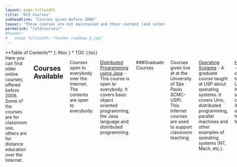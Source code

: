 ```yaml
---
layout: page-fullwidth
title: "Old Courses"
subheadline: "Courses given before 2006"
teaser: "These courses are not maintained and their content (and internal links) maybe outdated."
permalink: "/oldcourses/"
#header:
#   image_fullwidth: "header_roadmap_2.jpg"
---
```

<div class="row">
<div class="medium-4 medium-push-8 columns" markdown="1">
<div class="panel radius" markdown="1">
**Table of Contents**
{: #toc }
*  TOC
{:toc}
</div>
</div><!-- /.medium-4.columns -->

<div class="medium-8 medium-pull-4 columns" markdown="1">
Here you can find older online courses, offered before 2006. Some of the courses are for classroom use, others are for distance education over the Internet.

## Courses Available  

Courses open to everybody over the Internet. The contents are open to everybody:

[Distributed Programming using Java](http://java.icmc.usp.br/course/java/course.xml) - This course is  open to everybody. It covers basic object oriented programming, the Java language and distributed programming.

###Graduate Courses

Courses given live at at the University of São Paulo (ICMC-USP). This Internet courses are used to support classroom teaching:

[Operating Systems](http://java.icmc.usp.br/course/os/course.xml) - A graduate course taught at USP about operating systems. It covers Unix, distributed programming, parallel machines and other examples of operating systems (NT, Mach, etc.).


[Hypermedia](http://java.icmc.usp.br/course/hypermedia/course.xml) - A graduate course taught at USP about hypermedia systems. It covers XML, XSL,JSP and other current hypermedia technologies.


[Hypermedia Seminars](http://java.icmc.usp.br/course/hs/course.xml) - A graduate course taught at USP using seminars about hypermedia theory and systems.

[Human Computer Interaction](http://java.icmc.usp.br/course/hci/course.xml) - A graduate course taught at USP about interaction with computer systems. It covers user models, interface design, interface evaluation and new kinds of interfaces.

###Undergraduate Courses


[Object Oriented Programming](http://java.icmc.usp.br/course/oop/course.xml) - An undergraduate course taught at USP. It covers basic object oriented programming using the Java language.

[Operating Systems II](http://java.icmc.usp.br/course/os2/course.xml) - An undergraduate course taught at USP. It covers Unix, distributed programming and parallel machines.

[Microprocessors and Microcomputers](http://java.icmc.usp.br/course/micro/course.xml) - An undergraduate course taught at USP. It covers the hardware basics of microcomputers. It is a course based in laboratory classes.

[Introduction of Electricity for Computing](http://java.icmc.usp.br/course/iec/course.xml) - An undergraduate course taught at USP. It covers the basic theory of electrical circuits needed for computing. It is a course based in laboratory classes.

[Digital Logic](http://java.icmc.usp.br/course/digital/course.xml) - A basic undergraduate course taught at USP. It covers basic digital ports (and, or, etc.), Boole logic, flip-flops, counters, multiplexers, memories and logic families. The course is based in 8 modules conducted by groups of students. At the end of each module there is a written test.

[Object Oriented Computing](http://java.icmc.usp.br/course/ooc/course.xml) - A basic undergraduate course taught at USP. It covers basic object oriented programming and modeling with UML, using the Java language for coding.

[Hypermedia](http://java.icmc.usp.br/course/hmedia/course.xml) - A undergraduate course taught at USP about hypermedia systems. It covers XML, XSL, JSP and other current hypermedia technologies.

[Hypermedia Informatics](http://java.icmc.usp.br/course/himedia/course.xml) - A undergraduate course taught at USP about hypermedia systems. It covers XML, XSL, JSP and other current hypermedia and information technologies.

[Computers and Society](http://java.icmc.usp.br/course/compsoc2/course.xml) - A undergraduate course taught at USP, using seminars and debates, about the effects computer technologies have over society.

[Informatics and Computing](http://java.icmc.usp.br/course/infocomp/course.xml) - An introductory course about computing, with practical classes.

*These courses may contain or point to material from other authors. Every effort has been made to ensure that material from other authors was included in a lawful way and that author names and/or copyright notices appear on them. Please, if you think that a mistake or omission has happened in a course content, contact its authors.*

</div><!-- /.medium-8.columns -->
</div><!-- /.row -->
